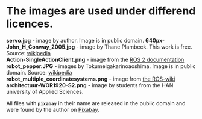 # The images are used under differend licences. 

**servo.jpg** - image by author. Image is in public domain.
**640px-John_H_Conway_2005.jpg** - image by Thane Plambeck. This work is free. Source: [wikipedia](https://commons.wikimedia.org/wiki/File:John_H_Conway_2005_(cropped).jpg)  
**Action-SingleActionClient.png** - image from the [ROS 2 documentation](https://docs.ros.org/en/foxy/Tutorials/Understanding-ROS2-Actions.html)  
**robot_pepper.JPG** - images by Tokumeigakarinoaoshima. Image is in public domain. Source: [wikipedia](https://commons.wikimedia.org/wiki/File:SoftBank_pepper.JPG)  
**robot_multiple_coordinatesystems.png** - image from [the ROS-wiki](https://wiki.ros.org/tf2)  
**architectuur-WOR1920-S2.png** - image by students from the HAN university of Applied Sciences.  

All files with **`pixabay`** in their name are released in the public domain and were found by the author on [Pixabay](https://pixabay.com). 


